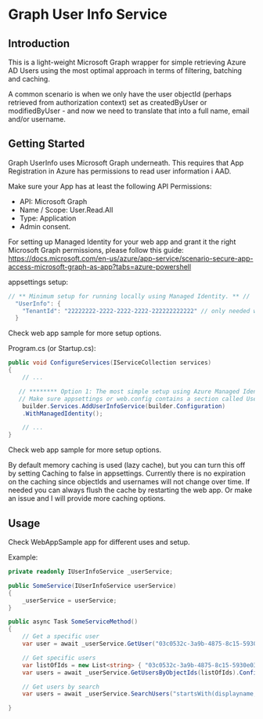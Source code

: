 # Graph User Info Service

## Introduction 
This is a light-weight Microsoft Graph wrapper for simple retrieving Azure AD Users using the most optimal approach in terms of filtering, batching and caching.

A common scenario is when we only have the user objectId (perhaps retrieved from authorization context) set as createdByUser or modifiedByUser - and now we need to translate that into a full name, email and/or username.

## Getting Started
Graph UserInfo uses Microsoft Graph underneath. This requires that App Registration in Azure has permissions to read user information i AAD.

Make sure your App has at least the following API Permissions:
 - API: Microsoft Graph
 - Name / Scope: User.Read.All
 - Type: Application
 - Admin consent.

For setting up Managed Identity for your web app and grant it the right Microsoft Graph permissions, please follow this guide: https://docs.microsoft.com/en-us/azure/app-service/scenario-secure-app-access-microsoft-graph-as-app?tabs=azure-powershell

appsettings setup:

```csharp
// ** Minimum setup for running locally using Managed Identity. ** //
  "UserInfo": {
    "TenantId": "22222222-2222-2222-2222-222222222222" // only needed when testing locally.
  }
```
Check web app sample for more setup options.

Program.cs (or Startup.cs):

```csharp
public void ConfigureServices(IServiceCollection services)
{
    // ...

   // ******** Option 1: The most simple setup using Azure Managed Identity and passing Configuration as argument. ********
   // Make sure appsettings or web.config contains a section called UserInfo with minimum tenantId for testng locally.
    builder.Services.AddUserInfoService(builder.Configuration)
    .WithManagedIdentity();

    // ...
}
```
Check web app sample for more setup options.

By default memory caching is used (lazy cache), but you can turn this off by setting Caching to false in appsettings.
Currently there is no expiration on the caching since objectIds and usernames will not change over time. If needed you can always flush the cache by restarting the web app. Or make an issue and I will provide more caching options.

## Usage
Check WebAppSample app for different uses and setup.

Example:
```csharp
private readonly IUserInfoService _userService;

public SomeService(IUserInfoService userService)
{
    _userService = userService;
}

public async Task SomeServiceMethod()
{
    // Get a specific user
    var user = await _userService.GetUser("03c0532c-3a9b-4875-8c15-5930e0394eb6").ConfigureAwait(false);

    // Get specific users
    var listOfIds = new List<string> { "03c0532c-3a9b-4875-8c15-5930e0394eb6", "ee7ffd7a-736b-4bc3-91d4-6bed8c261daf" };
    var users = await _userService.GetUsersByObjectIds(listOfIds).ConfigureAwait(false);

    // Get users by search
    var users = await _userService.SearchUsers("startsWith(displayname, 'Morten')").ConfigureAwait(false);

}

```
